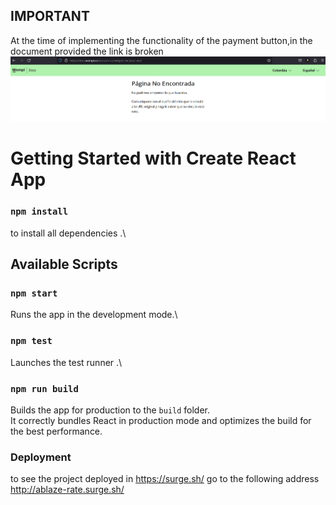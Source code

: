 
## IMPORTANT
At the time of implementing the functionality of the payment button,in the document provided the link is broken
![in the document provided the link is broken](public/broken.png)


# Getting Started with Create React App
### `npm install`
to install all dependencies .\

## Available Scripts
### `npm start`

Runs the app in the development mode.\

### `npm test`
Launches the test runner .\

### `npm run build`

Builds the app for production to the `build` folder.\
It correctly bundles React in production mode and optimizes the build for the best performance.


### Deployment
to see the project deployed in https://surge.sh/ go to the following address http://ablaze-rate.surge.sh/

